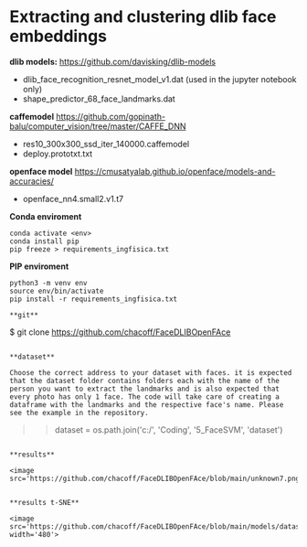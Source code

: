# Extracting and clustering dlib face embeddings

**dlib models:** https://github.com/davisking/dlib-models
- dlib_face_recognition_resnet_model_v1.dat (used in the jupyter notebook only)
- shape_predictor_68_face_landmarks.dat

**caffemodel** https://github.com/gopinath-balu/computer_vision/tree/master/CAFFE_DNN
- res10_300x300_ssd_iter_140000.caffemodel
- deploy.prototxt.txt

**openface model** https://cmusatyalab.github.io/openface/models-and-accuracies/
- openface_nn4.small2.v1.t7

**Conda enviroment**
```
conda activate <env>
conda install pip
pip freeze > requirements_ingfisica.txt
```
**PIP enviroment**
```
python3 -m venv env
source env/bin/activate
pip install -r requirements_ingfisica.txt

**git**
```
$ git clone https://github.com/chacoff/FaceDLIBOpenFAce
```

**dataset**

Choose the correct address to your dataset with faces. it is expected that the dataset folder contains folders each with the name of the person you want to extract the landmarks and is also expected that every photo has only 1 face. The code will take care of creating a dataframe with the landmarks and the respective face's name. Please see the example in the repository.

```
>> dataset = os.path.join('c:/', 'Coding', '5_FaceSVM', 'dataset')
```

**results**

<image src='https://github.com/chacoff/FaceDLIBOpenFAce/blob/main/unknown7.png'>
  
  
**results t-SNE**
  
<image src='https://github.com/chacoff/FaceDLIBOpenFAce/blob/main/models/dataset_git.png' width='480'>


